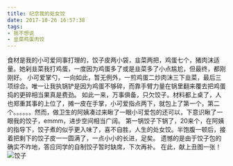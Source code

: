 ```yaml
---
title: 纪念我的处女饺
date: 2017-10-26 16:57:38
tags:
- 我不想说
- 韭菜鸡蛋肉饺
---
```


食材是我的小可爱同事打理的，饺子皮两小袋，韭菜两把，鸡蛋七个，猪肉沫适量。她剁韭菜我打鸡蛋，一度因为鸡蛋多了或是韭菜多了小点尴尬，但最终，都刚刚好。
小可爱掌勺，一向如此，暂无例外，一煎鸡蛋二炒肉沫三下韭菜，最后三项综合。唯一让我执锅铲是因为鸡蛋不够碎，而靠手臂力量在锅里翻来覆去把鸡蛋捣的更碎相当果真是费劲。
如此一来，万事俱备，只欠饺子。材料都上桌了，人也郑重其事的上位了，摊一皮在手掌，小可爱指点两下，就包上了第一个，第二个。。。。。。然而，做卫生的阿姨凑过来瞅了一眼小可爱包的还可以，下意识瞅了一眼我的饺子，emmm，进步空间相当广阔。
第一锅饺子下锅了，20来个，在阿姨的指导下，饺子煮的似乎更入味了，喜不自胜，人生的处女饺。半饱腹一顿后，接着把剩下的饺子皮一一圆满了，一点小小的长进，足矣。
遗憾的是由于饺子包的确实不咋地，答应同学的自制饺子暂时缺席，下次再补。
在此，献上丑图一张！
![饺子](/img/dumpling/1.jpeg)

